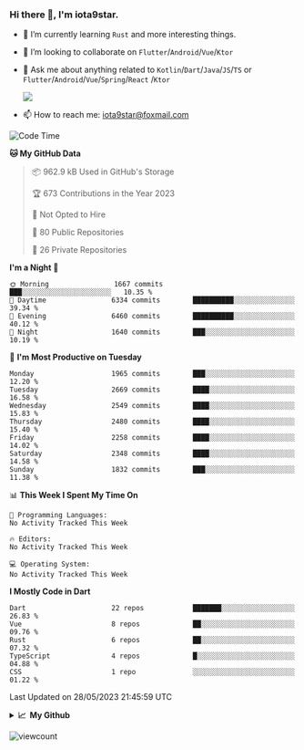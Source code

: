 ### Hi there 👋, I'm iota9star.

- 🌱 I’m currently learning `Rust` and more interesting things.
- 👯 I’m looking to collaborate on `Flutter`/`Android`/`Vue`/`Ktor`
- 💬 Ask me about anything related to `Kotlin`/`Dart`/`Java`/`JS`/`TS` or `Flutter`/`Android`/`Vue`/`Spring`/`React`
  /`Ktor`
  
  ![](https://github-readme-stats.vercel.app/api/top-langs?username=iota9star&show_icons=true&locale=en&layout=compact)
  
- 📫 How to reach me: [iota9star@foxmail.com](iota9star@foxmail.com)


<!--START_SECTION:waka-->
![Code Time](http://img.shields.io/badge/Code%20Time-3%2C090%20hrs%2054%20mins-blue)

**🐱 My GitHub Data** 

> 📦 962.9 kB Used in GitHub's Storage 
 > 
> 🏆 673 Contributions in the Year 2023
 > 
> 🚫 Not Opted to Hire
 > 
> 📜 80 Public Repositories 
 > 
> 🔑 26 Private Repositories 
 > 
**I'm a Night 🦉** 

```text
🌞 Morning                1667 commits        ███░░░░░░░░░░░░░░░░░░░░░░   10.35 % 
🌆 Daytime                6334 commits        ██████████░░░░░░░░░░░░░░░   39.34 % 
🌃 Evening                6460 commits        ██████████░░░░░░░░░░░░░░░   40.12 % 
🌙 Night                  1640 commits        ███░░░░░░░░░░░░░░░░░░░░░░   10.19 % 
```
📅 **I'm Most Productive on Tuesday** 

```text
Monday                   1965 commits        ███░░░░░░░░░░░░░░░░░░░░░░   12.20 % 
Tuesday                  2669 commits        ████░░░░░░░░░░░░░░░░░░░░░   16.58 % 
Wednesday                2549 commits        ████░░░░░░░░░░░░░░░░░░░░░   15.83 % 
Thursday                 2480 commits        ████░░░░░░░░░░░░░░░░░░░░░   15.40 % 
Friday                   2258 commits        ████░░░░░░░░░░░░░░░░░░░░░   14.02 % 
Saturday                 2348 commits        ████░░░░░░░░░░░░░░░░░░░░░   14.58 % 
Sunday                   1832 commits        ███░░░░░░░░░░░░░░░░░░░░░░   11.38 % 
```


📊 **This Week I Spent My Time On** 

```text
💬 Programming Languages: 
No Activity Tracked This Week

🔥 Editors: 
No Activity Tracked This Week

💻 Operating System: 
No Activity Tracked This Week
```

**I Mostly Code in Dart** 

```text
Dart                     22 repos            ███████░░░░░░░░░░░░░░░░░░   26.83 % 
Vue                      8 repos             ██░░░░░░░░░░░░░░░░░░░░░░░   09.76 % 
Rust                     6 repos             ██░░░░░░░░░░░░░░░░░░░░░░░   07.32 % 
TypeScript               4 repos             █░░░░░░░░░░░░░░░░░░░░░░░░   04.88 % 
CSS                      1 repo              ░░░░░░░░░░░░░░░░░░░░░░░░░   01.22 % 
```




 Last Updated on 28/05/2023 21:45:59 UTC
<!--END_SECTION:waka-->

<details>
  <summary><b>📈&nbsp;&nbsp;My Github</b></summary>
  <br>
  <img src='https://github-profile-trophy.vercel.app/?username=iota9star'>
  <img src='https://bad-apple-github-readme.vercel.app/api?show_bg=1&username=iota9star&hide_title=true'>
  <img src='http://cr-skills-chart-widget.azurewebsites.net/api/api?username=iota9star'>
  <img src='https://github-readme-stats.vercel.app/api/wakatime?username=iota9star&layout=compact'>
</details>


![viewcount](https://count.getloli.com/get/@iota9star?theme=rule34)
